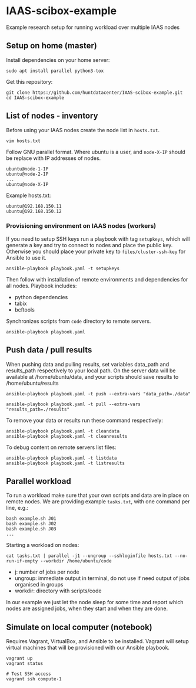 # IAAS-scibox-example

Example research setup for running workload over multiple IAAS nodes

## Setup on home (master)

Install dependencies on your home server:

```
sudo apt install parallel python3-tox
```

Get this repository:
```
git clone https://github.com/huntdatacenter/IAAS-scibox-example.git
cd IAAS-scibox-example
```

## List of nodes - inventory

Before using your IAAS nodes create the node list in `hosts.txt`.
```
vim hosts.txt
```

Follow GNU parallel format. Where ubuntu is a user, and `node-X-IP` should be replace with IP addresses of nodes.
```
ubuntu@node-1-IP
ubuntu@node-2-IP
...
ubuntu@node-X-IP
```

Example hosts.txt:
```
ubuntu@192.168.150.11
ubuntu@192.168.150.12
```

### Provisioning environment on IAAS nodes (workers)

If you need to setup SSH keys run a playbook with tag `setupkeys`, which will generate a key
and try to connect to nodes and place the public key. Otherwise you should place your private
key to `files/cluster-ssh-key` for Ansible to use it.

```
ansible-playbook playbook.yaml -t setupkeys
```

Then follow with installation of remote environments and dependencies for all nodes.
Playbook includes:
- python dependencies
- tabix
- bcftools

Synchronizes scripts from `code` directory to remote servers.

```
ansible-playbook playbook.yaml
```

## Push data / pull results

When pushing data and pulling results, set variables data_path and results_path respectively
to your local path. On the server data will be available at /home/ubuntu/data,
and your scripts should save results to /home/ubuntu/results

```
ansible-playbook playbook.yaml -t push --extra-vars "data_path=./data"

ansible-playbook playbook.yaml -t pull --extra-vars "results_path=./results"
```

To remove your data or results run these command respectively:
```
ansible-playbook playbook.yaml -t cleandata
ansible-playbook playbook.yaml -t cleanresults
```

To debug content on remote servers list files:
```
ansible-playbook playbook.yaml -t listdata
ansible-playbook playbook.yaml -t listresults
```


## Parallel workload

To run a workload make sure that your own scripts and data are in place on remote nodes.
We are providing example `tasks.txt`, with one command per line, e.g.:

```
bash example.sh J01
bash example.sh J02
bash example.sh J03
...
```

Starting a workload on nodes:

```
cat tasks.txt | parallel -j1 --ungroup --sshloginfile hosts.txt --no-run-if-empty --workdir /home/ubuntu/code
```

- j: number of jobs per node
- ungroup: immediate output in terminal, do not use if need output of jobs organised in groups
- workdir: directory with scripts/code

In our example we just let the node sleep for some time and report which nodes are assigned jobs,
when they start and when they are done.

## Simulate on local computer (notebook)

Requires Vagrant, VirtualBox, and Ansible to be installed. Vagrant will setup virtual
machines that will be provisioned with our Ansible playbook.

```
vagrant up
vagrant status

# Test SSH access
vagrant ssh compute-1
```
